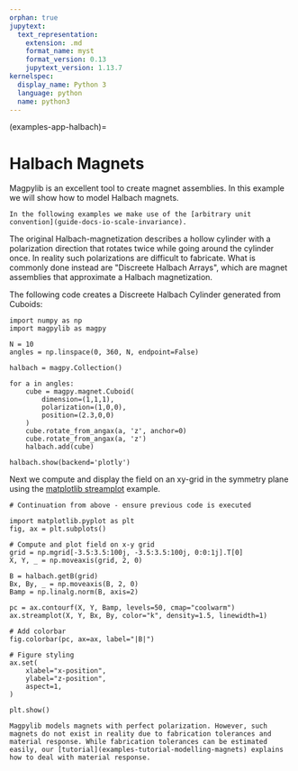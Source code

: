 ```yaml
---
orphan: true
jupytext:
  text_representation:
    extension: .md
    format_name: myst
    format_version: 0.13
    jupytext_version: 1.13.7
kernelspec:
  display_name: Python 3
  language: python
  name: python3
---
```


(examples-app-halbach)=

# Halbach Magnets

Magpylib is an excellent tool to create magnet assemblies. In this example we will show how to model Halbach magnets.

```{note}
In the following examples we make use of the [arbitrary unit convention](guide-docs-io-scale-invariance).
```

The original Halbach-magnetization describes a hollow cylinder with a polarization direction that rotates twice while going around the cylinder once. In reality such polarizations are difficult to fabricate. What is commonly done instead are "Discreete Halbach Arrays", which are magnet assemblies that approximate a Halbach magnetization.

The following code creates a Discreete Halbach Cylinder generated from Cuboids:

```{code-cell} ipython3
import numpy as np
import magpylib as magpy

N = 10
angles = np.linspace(0, 360, N, endpoint=False)

halbach = magpy.Collection()

for a in angles:
    cube = magpy.magnet.Cuboid(
        dimension=(1,1,1),
        polarization=(1,0,0),
        position=(2.3,0,0)
    )
    cube.rotate_from_angax(a, 'z', anchor=0)
    cube.rotate_from_angax(a, 'z')
    halbach.add(cube)

halbach.show(backend='plotly')
```

Next we compute and display the field on an xy-grid in the symmetry plane using the [matplotlib streamplot](examples-vis-mpl-streamplot) example.

```{code-cell} ipython3
# Continuation from above - ensure previous code is executed

import matplotlib.pyplot as plt
fig, ax = plt.subplots()

# Compute and plot field on x-y grid
grid = np.mgrid[-3.5:3.5:100j, -3.5:3.5:100j, 0:0:1j].T[0]
X, Y, _ = np.moveaxis(grid, 2, 0)

B = halbach.getB(grid)
Bx, By, _ = np.moveaxis(B, 2, 0)
Bamp = np.linalg.norm(B, axis=2)

pc = ax.contourf(X, Y, Bamp, levels=50, cmap="coolwarm")
ax.streamplot(X, Y, Bx, By, color="k", density=1.5, linewidth=1)

# Add colorbar
fig.colorbar(pc, ax=ax, label="|B|")

# Figure styling
ax.set(
    xlabel="x-position",
    ylabel="z-position",
    aspect=1,
)

plt.show()
```

```{warning}
Magpylib models magnets with perfect polarization. However, such magnets do not exist in reality due to fabrication tolerances and material response. While fabrication tolerances can be estimated easily, our [tutorial](examples-tutorial-modelling-magnets) explains how to deal with material response.
```
